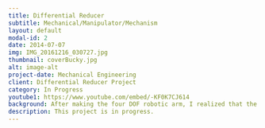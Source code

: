 ```yaml
---
title: Differential Reducer
subtitle: Mechanical/Manipulator/Mechanism 
layout: default
modal-id: 2
date: 2014-07-07
img: IMG_20161216_030727.jpg
thumbnail: coverBucky.jpg
alt: image-alt
project-date: Mechanical Engineering
client: Differential Reducer Project
category: In Progress
youtube1: https://www.youtube.com/embed/-KF0K7CJ614
background: After making the four DOF robotic arm, I realized that the biggest obstacle to creating an affordable and capable robotic arm of the future relies on the gear reducer used for the robotic arm and the manipulation software. This motivated me to explore the alternatives to the widely popular but expensive and inefficient, harmonics drives. 
description: This project is in progress.
---
```

